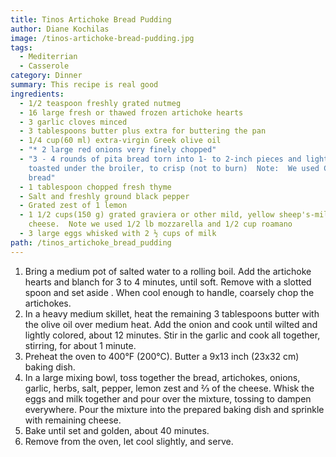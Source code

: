 ```yaml
---
title: Tinos Artichoke Bread Pudding
author: Diane Kochilas
image: /tinos-artichoke-bread-pudding.jpg
tags:
  - Mediterrian
  - Casserole
category: Dinner
summary: This recipe is real good
ingredients:
  - 1/2 teaspoon freshly grated nutmeg
  - 16 large fresh or thawed frozen artichoke hearts
  - 3 garlic cloves minced
  - 3 tablespoons butter plus extra for buttering the pan
  - 1/4 cup(60 ml) extra-virgin Greek olive oil
  - "* 2 large red onions very finely chopped"
  - "3 - 4 rounds of pita bread torn into 1- to 2-inch pieces and lightly
    toasted under the broiler, to crisp (not to burn)  Note:  We used Cibata
    bread"
  - 1 tablespoon chopped fresh thyme
  - Salt and freshly ground black pepper
  - Grated zest of 1 lemon
  - 1 1/2 cups(150 g) grated graviera or other mild, yellow sheep's-milk
    cheese.  Note we used 1/2 lb mozzarella and 1/2 cup roamano
  - 3 large eggs whisked with 2 ½ cups of milk
path: /tinos_artichoke_bread_pudding
---
```

1. Bring a medium pot of salted water to a rolling boil. Add the artichoke hearts and blanch for 3 to 4 minutes, until soft. Remove with a slotted spoon and set aside . When cool enough to handle, coarsely chop the artichokes.
2. In a heavy medium skillet, heat the remaining 3 tablespoons butter with the olive oil over medium heat. Add the onion and cook until wilted and lightly colored, about 12 minutes. Stir in the garlic and cook all together, stirring, for about 1 minute.
3. Preheat the oven to 400°F (200°C). Butter a 9x13 inch (23x32 cm) baking dish.
4. In a large mixing bowl, toss together the bread, artichokes, onions, garlic, herbs, salt, pepper, lemon zest and ⅔ of the cheese. Whisk the eggs and milk together and pour over the mixture, tossing to dampen everywhere. Pour the mixture into the prepared baking dish and sprinkle with remaining cheese.
5. Bake until set and golden, about 40 minutes. 
6. Remove from the oven, let cool slightly, and serve.